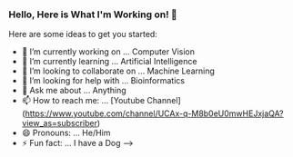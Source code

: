 
### Hello, Here is What I'm Working on! 👋


Here are some ideas to get you started:

- 🔭 I’m currently working on ... Computer Vision
- 🌱 I’m currently learning ... Artificial Intelligence
- 👯 I’m looking to collaborate on ... Machine Learning 
- 🤔 I’m looking for help with ... Bioinformatics
- 💬 Ask me about ... Anything
- 📫 How to reach me: ... [Youtube Channel] (https://www.youtube.com/channel/UCAx-q-M8b0eU0mwHEJxjaQA?view_as=subscriber)
- 😄 Pronouns: ... He/Him
- ⚡ Fun fact: ... I have a Dog
-->
